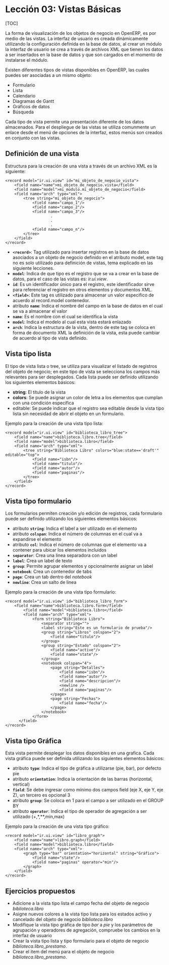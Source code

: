 Lección 03: Vistas Básicas
=============================

[TOC]

La forma de visualización de los objetos de negocio en OpenERP, es por medio de las vistas. La interfaz de usuario es creada dinámicamente utilizando la configuración definida en la base de datos, al crear un módulo la interfaz de usuario se crea a través de archivos XML que tienen los datos a ser insertados en la base de datos y que son cargados en el momento de instalarse el módulo.

Existen diferentes tipos de vistas disponibles en OpenERP, las cuales puedes ser asociadas a un mismo objeto:

* Formulario
* Lista
* Calendario
* Diagramas de Gantt
* Gráficos de datos
* Búsqueda

Cada tipo de vista permite una presentación diferente de los datos almacenados. Para el despliegue de las vistas se utiliza comunmente un enlace desde el menú de opciones de la interfaz, estos menús son creados en conjunto con las vistas.

Definición de una vista
-----------------------

Estructura para la creación de una vista a través de un archivo XML es la siguiente:

    <record model="ir.ui.view" id="mi_objeto_de_negocio_vista">
        <field name="name">mi_objeto_de_negocio.vista</field>
        <field name="model">mi_modulo.mi_objeto_de_negocio</field>
        <field name="arch" type="xml">
            <tree string="mi_objeto_de_negocio">
                <field name="campo_1"/>
                <field name="campo_2"/>
                <field name="campo_3"/>
						.
                        .
                        .
                <field name="campo_n"/>
            </tree>
        </field>
    </record>

* **`<record>`**: Tag utilizado para insertar registros en la base de datos asociados a un objeto de negocio definido en el atributo model, este tag no es solo utilizado para definición de vistas, tema explicado en las siguiente lecciones.
* **`model`**: Indica de que tipo es el registro que se va a crear en la base de datos, para el caso de las vistas es: *ir.ui.view*.
* **`id`**: Es un identificador único para el registro, este identificador sirve para referenciar el registro en otros elementos y documentos XML.
* **`<field>`**: Este tag es utilizado para almacenar un valor especifico de acuerdo al record.model contenedor.
* atributo **`name`**: Indica el nombre del campo en la base de datos en el cual se va a almacenar el valor
* **`name`**: Es el nombre con el cual se identifica la vista
* **`model`**: Indica el modelo al cual esta vista estará enlazado
* **`arch`**: Indica la estructura de la vista, dentro de este tag se coloca en forma de documento XML la definición de la vista, esta puede cambiar de acuerdo al tipo de vista definido.

Vista tipo lista
----------------

El tipo de vista lista o tree, se utiliza para visualizar el listado de registros del objeto de negocio; en este tipo de vista se selecciona los campos más relevantes para ser desplegados. Cada lista puede ser definido utilizando los siguientes elementos básicos:

* **string**: El título de la vista
* **colors**: Se puede asignar un color de letra a los elementos que cumplan con una condición especifica
* editable: Se puede indicar que el registro sea editable desde la vista tipo lista sin necesidad de abrir el objeto en un formulario.

Ejemplo para la creación de una vista tipo lista:

	<record model="ir.ui.view" id="biblioteca_libro_tree">
        <field name="name">biblioteca.libro.tree</field>
        <field name="model">biblioteca.libro</field>
        <field name="arch" type="xml">
            <tree string="Biblioteca Libro" colors="blue:state=='draft'" editable="top">
                <field name="isbn"/>
                <field name="titulo"/>
                <field name="autor"/>
                <field name="paginas"/>
            </tree>
        </field>
    </record>


Vista tipo formulario
---------------------

Los formularios permiten creación y/o edición de registros, cada formulario puede ser definido utilizando los siguientes elementos básicos:

* atributo **`string`**: Indica el label a ser utilizado en el elemento
* atributo **`colspan`**: Indica el número de columnas en el cual va a expandirse el elemento
* atributo **`col`**: Indica el número de columnas que el elemento va a contener para ubicar los elementos incluidos
* **`separator`**: Crea una linea separadora con un label
* **`label`**: Crea un label de texto
* **`group`**: Permite agrupar elementos y opcionalmente asignar un label
* **`notebook`**: Crea un contenedor de tabs
* **`page`**: Crea un tab dentro del *notebook*
* **`newline`**: Crea un salto de linea

Ejemplo para la creación de una vista tipo formulario:

	<record model="ir.ui.view" id="biblioteca_libro_form">
        <field name="name">biblioteca.libro.form</field>
            <field name="model">biblioteca.libro</field>
            <field name="arch" type="xml">
                <form string="Biblioteca Libro">
                    <separator string="">
                    <label string="Este es un formulario de prueba"/>
                    <group string="Libros" colspan="2">
                        <field name="titulo"/>
                    </group>
                    <group string="Estado" colspan="2">
                        <field name="active"/>
                        <field name="state"/>
                    </group>
                    <notebook colspan="4">
                        <page string="Detalles">
                            <field name="isbn"/>
                            <field name="autor"/>
                            <field name="descripcion"/>
                            <newline />
                            <field name="paginas"/>
                        </page>
                        <page string="Fechas">
                            <field name="fecha"/>
                        </page>
                    </notebook>
                </form>
          </field>
    </record>

Vista tipo Gráfica
------------------

Esta vista permite desplegar los datos disponibles en una grafica. Cada vista gráfica puede ser definida utilizando los siguientes elementos básicos:

* atributo **`type`**: Indica el tipo de gráfica a utilizarse (pie, bar), por defecto pie
* atributo **`orientation`**: Indica la orientación de las barras (horizontal, vertical)
* **`field`**: Se debe ingresar como mínimo dos campos field (eje X, eje Y, eje Z), un tercero es opcional 3
* atributo **`group`**: Se coloca en 1 para el campo a ser utilizado en el GROUP BY
* atributo **`operator`**: Indica el tipo de operador de agregación a ser utilizado (+,*,**,min,max)

Ejemplo para la creación de una vista tipo gráfico:

    <record model="ir.ui.view" id="libro_graph">
        <field name="name">libro.graph</field>
        <field name="model">biblioteca.libro</field>
        <field name="arch" type="xml">
            <graph type="bar" orientation="horizontal" string="Gráfico">
                <field name="state"/>
                <field name="paginas" operator="min"/>
            </graph>
        </field>
    </record>

Ejercicios propuestos
---------------------

* Adicione a la vista tipo lista el campo fecha del objeto de negocio *biblioteca.libro*
* Asigne nuevos colores a la vista tipo lista para los estados activo y cancelado del objeto de negocio *biblioteca.libro*
* Modifique la vista tipo gráfica de tipo *bar* a *pie* y los parámetros de agrupación y operadores de agregación, compruebe los cambios en la interfaz de usuario
* Crear la vista tipo lista y tipo formulario para el objeto de negocio *biblioteca.libro_prestamo*.
* Crear el item del menú para el objeto de negocio *biblioteca.libro_prestamo*.
